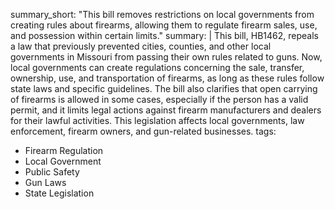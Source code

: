 summary_short: "This bill removes restrictions on local governments from creating rules about firearms, allowing them to regulate firearm sales, use, and possession within certain limits."
summary: |
  This bill, HB1462, repeals a law that previously prevented cities, counties, and other local governments in Missouri from passing their own rules related to guns. Now, local governments can create regulations concerning the sale, transfer, ownership, use, and transportation of firearms, as long as these rules follow state laws and specific guidelines. The bill also clarifies that open carrying of firearms is allowed in some cases, especially if the person has a valid permit, and it limits legal actions against firearm manufacturers and dealers for their lawful activities. This legislation affects local governments, law enforcement, firearm owners, and gun-related businesses.
tags:
  - Firearm Regulation
  - Local Government
  - Public Safety
  - Gun Laws
  - State Legislation
